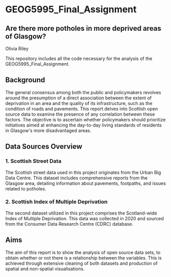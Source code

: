# GEOG5995_Final_Assignment

## Are there more potholes in more deprived areas of Glasgow?

Olivia Riley

This repository includes all the code necessary for the analysis of the GEOG5995_Final_Assignment. 

## Background 

The general consensus among both the public and policymakers revolves around the presumption of a direct association between the extent of deprivation in an area and the quality of its infrastructure, such as the condition of roads and pavements. This report delves into Scottish open source data to examine the presence of any correlation between these factors. The objective is to ascertain whether policymakers should prioritize initiatives aimed at enhancing the day-to-day living standards of residents in Glasgow's more disadvantaged areas.

## Data Sources Overview

### 1. Scottish Street Data 
The Scottish street data used in this project originates from the Urban Big Data Centre. This dataset includes comprehensive reports from the Glasgow area, detailing information about pavements, footpaths, and issues related to potholes.

### 2. Scottish Index of Multiple Deprivation 
The second dataset utilized in this project comprises the Scotland-wide Index of Multiple Deprivation. This data was collected in 2020 and sourced from the Consumer Data Research Centre (CDRC) database.

## Aims

The aim of this report is to show the analysis of open source data sets, to obtain whether or not there is a relationship between the variables. This is achieved through extensive cleaning of both datasets and production of spatial and non-spatial visualisations. 
